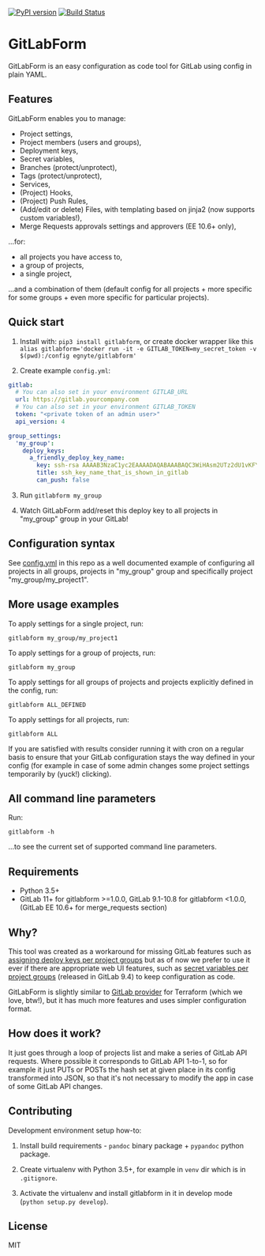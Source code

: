 [![PyPI version](https://badge.fury.io/py/gitlabform.svg)](https://badge.fury.io/py/gitlabform)
[![Build Status](https://travis-ci.org/egnyte/gitlabform.svg?branch=master)](https://travis-ci.org/egnyte/gitlabform)

# GitLabForm

GitLabForm is an easy configuration as code tool for GitLab using config in plain YAML.

## Features

GitLabForm enables you to manage:

* Project settings,
* Project members (users and groups),
* Deployment keys,
* Secret variables,
* Branches (protect/unprotect),
* Tags (protect/unprotect),
* Services,
* (Project) Hooks,
* (Project) Push Rules,
* (Add/edit or delete) Files, with templating based on jinja2 (now supports custom variables!),
* Merge Requests approvals settings and approvers (EE 10.6+ only),

...for:

* all projects you have access to,
* a group of projects,
* a single project,

...and a combination of them (default config for all projects + more specific for some groups + even more specific for particular projects).

## Quick start

1. Install with: `pip3 install gitlabform`, or create docker wrapper like this `alias gitlabform='docker run -it -e GITLAB_TOKEN=my_secret_token -v $(pwd):/config egnyte/gitlabform'`

2. Create example `config.yml`:

```yaml
gitlab:
  # You can also set in your environment GITLAB_URL
  url: https://gitlab.yourcompany.com
  # You can also set in your environment GITLAB_TOKEN
  token: "<private token of an admin user>"
  api_version: 4

group_settings:
  'my_group':
    deploy_keys:
      a_friendly_deploy_key_name:
        key: ssh-rsa AAAAB3NzaC1yc2EAAAADAQABAAABAQC3WiHAsm2UTz2dU1vKFYUGfHI1p5fIv84BbtV/9jAKvZhVHDqMa07PgVtkttjvDC8bA1kezhOBKcO0KNzVoDp0ENq7WLxFyLFMQ9USf8LmOY70uV/l8Gpcn1ZT7zRBdEzUUgF/PjZukqVtuHqf9TCO8Ekvjag9XRfVNadKs25rbL60oqpIpEUqAbmQ4j6GFcfBBBPuVlKfidI6O039dAnDUsmeafwCOhEvQmF+N5Diauw3Mk+9TMKNlOWM+pO2DKxX9LLLWGVA9Dqr6dWY0eHjWKUmk2B1h1HYW+aUyoWX2TGsVX9DlNY7CKiQGsL5MRH9IXKMQ8cfMweKoEcwSSXJ
        title: ssh_key_name_that_is_shown_in_gitlab
        can_push: false
```

3. Run `gitlabform my_group`

4. Watch GitLabForm add/reset this deploy key to all projects in "my_group" group in your GitLab!

## Configuration syntax

See [config.yml](https://github.com/egnyte/gitlabform/blob/master/config.yml) in this repo as a well documented example of configuring all projects in all groups,
projects in "my_group" group and specifically project "my_group/my_project1".

## More usage examples

To apply settings for a single project, run:

```gitlabform my_group/my_project1```

To apply settings for a group of projects, run:

```gitlabform my_group```

To apply settings for all groups of projects and projects explicitly defined in the config, run:

```gitlabform ALL_DEFINED```

To apply settings for all projects, run:

```gitlabform ALL```

If you are satisfied with results consider running it with cron on a regular basis to ensure that your
GitLab configuration stays the way defined in your config (for example in case of some admin changes
some project settings temporarily by (yuck!) clicking).

## All command line parameters

Run:

```gitlabform -h```

...to see the current set of supported command line parameters.

## Requirements

* Python 3.5+
* GitLab 11+ for gitlabform >=1.0.0, GitLab 9.1-10.8 for gitlabform <1.0.0, (GitLab EE 10.6+ for merge_requests section)

## Why?

This tool was created as a workaround for missing GitLab features such as [assigning deploy keys per project groups](https://gitlab.com/gitlab-org/gitlab-ce/issues/3890)
but as of now we prefer to use it ever if there are appropriate web UI features, such as [secret variables per project groups](https://gitlab.com/gitlab-org/gitlab-ce/issues/12729)
(released in GitLab 9.4) to keep configuration as code.

GitLabForm is slightly similar to [GitLab provider](https://www.terraform.io/docs/providers/gitlab/index.html) for Terraform (which we love, btw!),
but it has much more features and uses simpler configuration format.

## How does it work?

It just goes through a loop of projects list and make a series of GitLab API requests. Where possible it corresponds to
GitLab API 1-to-1, so for example it just PUTs or POSTs the hash set at given place in its config transformed into JSON,
so that it's not necessary to modify the app in case of some GitLab API changes.

## Contributing

Development environment setup how-to:

1. Install build requirements - `pandoc` binary package + `pypandoc` python package.

2. Create virtualenv with Python 3.5+, for example in `venv` dir which is in `.gitignore`.

3. Activate the virtualenv and install gitlabform in it in develop mode (`python setup.py develop`).

## License

MIT
